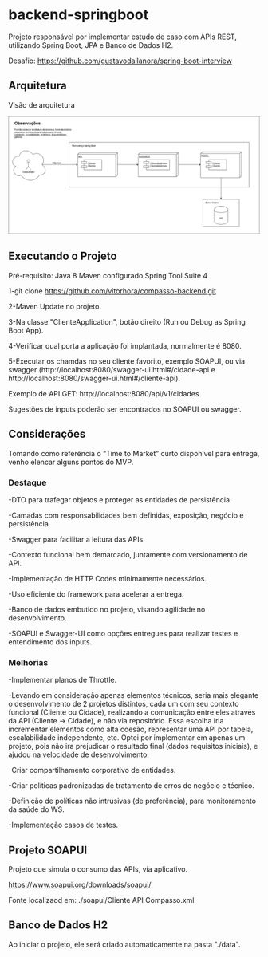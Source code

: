 # backend-springboot
Projeto responsável por implementar estudo de caso com APIs REST, utilizando Spring Boot, JPA e Banco de Dados H2.

Desafio: https://github.com/gustavodallanora/spring-boot-interview

## Arquitetura

Visão de arquitetura

![alt text](https://github.com/vitorhora/compasso-backend/blob/master/cliente/imagens/Arquitetura_Back.png)

## Executando o Projeto


Pré-requisito:
Java 8
Maven configurado
Spring Tool Suite 4

1-git clone https://github.com/vitorhora/compasso-backend.git

2-Maven Update no projeto.

3-Na classe "ClienteApplication", botão direito (Run ou Debug as Spring Boot App).

4-Verificar qual porta a aplicação foi implantada, normalmente é 8080.

5-Executar os chamdas no seu cliente favorito, exemplo SOAPUI, ou via swagger (http://localhost:8080/swagger-ui.html#/cidade-api e http://localhost:8080/swagger-ui.html#/cliente-api).

Exemplo de API GET: http://localhost:8080/api/v1/cidades

Sugestões de inputs poderão ser encontrados no SOAPUI ou swagger.



## Considerações

Tomando como referência o “Time to Market” curto disponível para entrega, venho elencar alguns pontos do MVP. 

### Destaque

-DTO para trafegar objetos e proteger as entidades de persistência. 

-Camadas com responsabilidades bem definidas, exposição, negócio e persistência.  

-Swagger para facilitar a leitura das APIs.  

-Contexto funcional bem demarcado, juntamente com versionamento de API.  

-Implementação de HTTP Codes minimamente necessários.  

-Uso eficiente do framework para acelerar a entrega.  

-Banco de dados embutido no projeto, visando agilidade no desenvolvimento.  

-SOAPUI e Swagger-UI como opções entregues para realizar testes e entendimento dos inputs. 


### Melhorias

-Implementar planos de Throttle.  

-Levando em consideração apenas elementos técnicos, seria mais elegante o desenvolvimento de 2 projetos distintos, cada um com seu contexto funcional (Cliente ou Cidade), realizando a comunicação entre eles através da API (Cliente -> Cidade), e não via repositório. Essa escolha iria incrementar elementos como alta coesão, representar uma API por tabela, escalabilidade 	independente, etc. Optei por implementar em apenas um projeto, pois não ira prejudicar o resultado 	final (dados requisitos iniciais), e ajudou na velocidade de desenvolvimento.  

-Criar compartilhamento corporativo de entidades.  

-Criar políticas padronizadas de tratamento de erros de negócio e técnico.  

-Definição de políticas não intrusivas (de preferência), para monitoramento da saúde do WS. 

 -Implementação casos de testes. 



## Projeto SOAPUI


Projeto que simula o consumo das APIs, via aplicativo.

https://www.soapui.org/downloads/soapui/

Fonte localizaod em: ./soapui/Cliente API Compasso.xml



## Banco de Dados H2


Ao iniciar o projeto, ele será criado automaticamente na pasta "./data".



